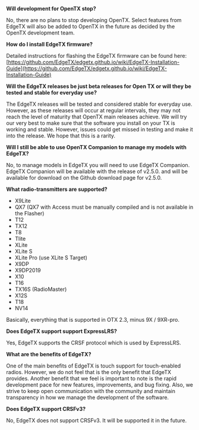 
**Will development for OpenTX stop?**

No, there are no plans to stop developing OpenTX. Select features from EdgeTX will also be added to OpenTX in the future as decided by the OpenTX development team.


**How do I install EdgeTX firmware?**

Detailed instructions for flashing the EdgeTX firmware can be found here: 
[https://github.com/EdgeTX/edgetx.github.io/wiki/EdgeTX-Installation-Guide](https://github.com/EdgeTX/edgetx.github.io/wiki/EdgeTX-Installation-Guide)


**Will the EdgeTX releases be just beta releases for Open TX or will they be tested and stable for everyday use?**

The EdgeTX releases will be tested and considered stable for everyday use. However, as these releases will occur at regular intervals, they may not reach the level of maturity that OpenTX main releases achieve. We will try our very best to make sure that the software you install on your TX is working and stable. However, issues could get missed in testing and make it into the release. We hope that this is a rarity.


**Will I still be able to use OpenTX Companion to manage my models with EdgeTX?**

No, to manage models in EdgeTX you will need to use EdgeTX Companion. EdgeTX Companion will be available with the release of v2.5.0. and will be available for download on the Github download page for v2.5.0.


**What radio-transmitters are supported?**
* X9Lite 
* QX7 (QX7 with Access must be manually compiled and is not available in the Flasher)
* T12 
* TX12
* T8
* Tlite
* XLite
* XLite S
* XLite Pro (use XLite S Target)
* X9DP 
* X9DP2019 
* X10
* T16
* TX16S (RadioMaster)
* X12S
* T18
* NV14

Basically, everything that is supported in OTX 2.3, minus 9X / 9XR-pro.


**Does EdgeTX support support ExpressLRS?**

Yes, EdgeTX supports the CRSF protocol which is used by ExpressLRS. 


**What are the benefits of EdgeTX?**

One of the main benefits of EdgeTX is touch support for touch-enabled radios. However, we do not feel that is the only benefit that EdgeTX provides. Another benefit that we feel is important to note is the rapid development pace for new features, improvements, and bug fixing. Also, we strive to keep open communication with the community and maintain transparency in how we manage the development of the software.


**Does EdgeTX support CRSFv3?**

No, EdgeTX does not support CRSFv3. It will be supported it in the future.  

